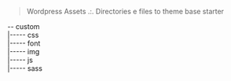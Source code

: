 > Wordpress Assets .:. Directories e files to theme base starter

-- custom \
|----- css \
|----- font \
|----- img \
|----- js \
|----- sass  




